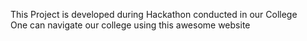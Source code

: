 This Project is developed during Hackathon conducted in our College
<br>
One can navigate our college using this awesome website

